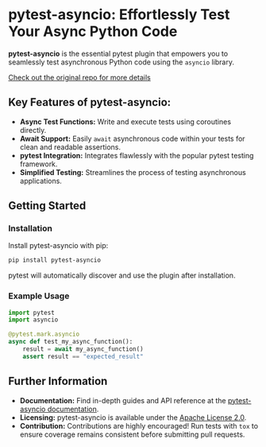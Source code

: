 # pytest-asyncio: Effortlessly Test Your Async Python Code

**pytest-asyncio** is the essential pytest plugin that empowers you to seamlessly test asynchronous Python code using the `asyncio` library.

[Check out the original repo for more details](https://github.com/pytest-dev/pytest-asyncio)

## Key Features of pytest-asyncio:

*   **Async Test Functions:** Write and execute tests using coroutines directly.
*   **Await Support:** Easily `await` asynchronous code within your tests for clean and readable assertions.
*   **pytest Integration:** Integrates flawlessly with the popular pytest testing framework.
*   **Simplified Testing:** Streamlines the process of testing asynchronous applications.

## Getting Started

### Installation

Install pytest-asyncio with pip:

```bash
pip install pytest-asyncio
```

pytest will automatically discover and use the plugin after installation.

### Example Usage

```python
import pytest
import asyncio

@pytest.mark.asyncio
async def test_my_async_function():
    result = await my_async_function()
    assert result == "expected_result"
```

##  Further Information

*   **Documentation:**  Find in-depth guides and API reference at the [pytest-asyncio documentation](https://pytest-asyncio.readthedocs.io/en/latest/).
*   **Licensing:**  pytest-asyncio is available under the [Apache License 2.0](https://github.com/pytest-dev/pytest-asyncio/blob/main/LICENSE).
*   **Contribution:** Contributions are highly encouraged! Run tests with `tox` to ensure coverage remains consistent before submitting pull requests.